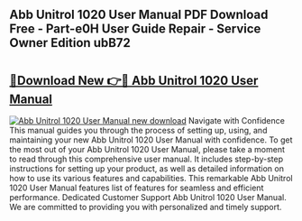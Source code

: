 ## Abb Unitrol 1020 User Manual PDF Download Free - Part-e0H User Guide Repair - Service Owner Edition ubB72

# <h2><a href="http://cf19192.oget.top/?id=Abb+Unitrol+1020+User+Manual">🔗Download New 👉🔴 Abb Unitrol 1020 User Manual</a></h2>

[![Abb Unitrol 1020 User Manual new download](https://i.imgur.com/5g1atiW.png)](http://cf19192.oget.top/?id=Abb+Unitrol+1020+User+Manual)
Navigate with Confidence This manual guides you through the process of setting up, using, and maintaining your new Abb Unitrol 1020 User Manual with confidence. To get the most out of your Abb Unitrol 1020 User Manual, please take a moment to read through this comprehensive user manual. It includes step-by-step instructions for setting up your product, as well as detailed information on how to use its various features and capabilities. This remarkable Abb Unitrol 1020 User Manual features list of features for seamless and efficient performance. Dedicated Customer Support Abb Unitrol 1020 User Manual. We are committed to providing you with personalized and timely support.
